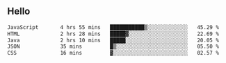 ## Hello
<!--START_SECTION:waka-->

```txt
JavaScript       4 hrs 55 mins   ███████████▒░░░░░░░░░░░░░   45.29 %
HTML             2 hrs 28 mins   █████▓░░░░░░░░░░░░░░░░░░░   22.69 %
Java             2 hrs 10 mins   █████░░░░░░░░░░░░░░░░░░░░   20.05 %
JSON             35 mins         █▒░░░░░░░░░░░░░░░░░░░░░░░   05.50 %
CSS              16 mins         ▓░░░░░░░░░░░░░░░░░░░░░░░░   02.57 %
```

<!--END_SECTION:waka-->
